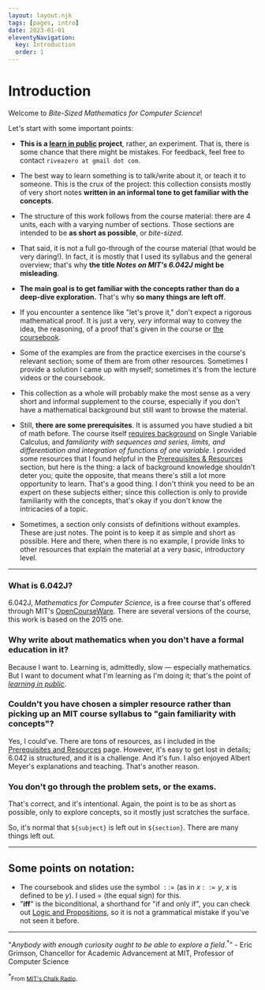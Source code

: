 ```yaml
---
layout: layout.njk
tags: [pages, intro]
date: 2023-01-01
eleventyNavigation:
  key: Introduction
  order: 1
---
```


# Introduction

<div class="intro"></div>

Welcome to _Bite-Sized Mathematics for Computer Science_!

Let's start with some important points:

- **This is a [learn in public](https://www.swyx.io/learn-in-public) project**, rather, an experiment. That is, there is some chance that there might be mistakes. For feedback, feel free to contact `riveazero at gmail dot com`.

- The best way to learn something is to talk/write about it, or teach it to someone. This is the crux of the project: this collection consists mostly of very short notes **written in an informal tone to get familiar with the concepts**.

- The structure of this work follows from the course material: there are 4 units, each with a varying number of sections. Those sections are intended to be **as short as possible**, or _bite-sized_. 

- That said, it is not a full go-through of the course material (that would be very daring!). In fact, it is mostly that I used its syllabus and the general overview; that's why **the title _Notes on MIT's 6.042J_ might be misleading**. 

- **The main goal is to get familiar with the concepts rather than do a deep-dive exploration.** That's why **so many things are left off**.

- If you encounter a sentence like "let's prove it," don't expect a rigorous mathematical proof. It is just a very, _very_ informal way to convey the idea, the reasoning, of a proof that's given in the course or [the coursebook](https://courses.csail.mit.edu/6.042/spring18/mcs.pdf).

- Some of the examples are from the practice exercises in the course's relevant section; some of them are from other resources. Sometimes I provide a solution I came up with myself; sometimes it's from the lecture videos or the coursebook.

- This collection as a whole will probably make the most sense as a very short and informal supplement to the course, especially if you don't have a mathematical background but still want to browse the material.

- Still, **there are some prerequisites**. It is assumed you have studied a bit of math before. The course itself [requires background](https://openlearninglibrary.mit.edu/courses/course-v1:OCW+6.042J+2T2019/courseware/30a3227b34eb4b2b8f1df191e7632f79/82b828ab487a4cd08a4357743d121e79/?activate_block_id=block-v1%3AOCW%2B6.042J%2B2T2019%2Btype%40sequential%2Bblock%4082b828ab487a4cd08a4357743d121e79) on Single Variable Calculus, and _familiarity with sequences and series, limits, and differentiation and integration of functions of one variable_. I provided some resources that I found helpful in the [Prerequisites & Resources](bite-sized-math-for-cs/prerequisites-and-resources) section, but here is the thing: a lack of background knowledge shouldn't deter you; quite the opposite, that means there's still a lot more opportunity to learn. That's a good thing. I don't think you need to be an expert on these subjects either; since this collection is only to provide familiarity with the concepts, that's okay if you don't know the intricacies of a topic.

- Sometimes, a section only consists of definitions without examples. These are just notes. The point is to keep it as simple and short as possible. Here and there, when there is no example, I provide links to other resources that explain the material at a very basic, introductory level. 

---

### What is 6.042J?

6.042J, _Mathematics for Computer Science_, is a free course that's offered through MIT's [OpenCourseWare](https://openlearninglibrary.mit.edu/courses/course-v1:OCW+6.042J+2T2019/about). There are several versions of the course, this work is based on the 2015 one.


### Why write about mathematics when you don't have a formal education in it?

Because I want to.
Learning is, admittedly, slow — especially mathematics. But I want to document what I'm learning as I'm doing it; that's the point of [_learning in public_](https://www.swyx.io/learn-in-public).


### Couldn't you have chosen a simpler resource rather than picking up an MIT course syllabus to "gain familiarity with concepts"?

Yes, I could've. There are tons of resources, as I included in the [Prerequisites and Resources](bite-sized-math-for-cs/prerequisites-and-resources) page. However, it's easy to get lost in details; 6.042 is structured, and it is a challenge. And it's fun. 
I also enjoyed Albert Meyer's explanations and teaching. That's another reason.


### You don't go through the problem sets, or the exams.

That's correct, and it's intentional.
Again, the point is to be as short as possible, only to explore concepts, so it mostly just scratches the surface.

So, it's normal that `${subject}` is left out in `${section}`. There are many things left out.

---

## Some points on notation:

- The coursebook and slides use the symbol $::=$ (as in $x ::= y$, $x$ is defined to be $y$). I used $=$ (the equal sign) for this. 
- "**iff**" is the biconditional, a shorthand for "if and only if", you can check out [Logic and Propositions](bite-sized-math-for-cs/unit-01-proofs/logic-and-propositions/), so it is not a grammatical mistake if you've not seen it before.

---

"_Anybody with enough curiosity ought to be able to explore a field_.<sup>*</sup>" - Eric Grimson, Chancellor for Academic Advancement at MIT, Professor of Computer Science

<sup>*</sup><span style="font-size: smaller;">From <a href="https://chalk-radio.simplecast.com/episodes/opening-computer-science-to-everyone-with-chancellor-eric-grimson-Bpcx1tMI">MIT's Chalk Radio</a></span>.
